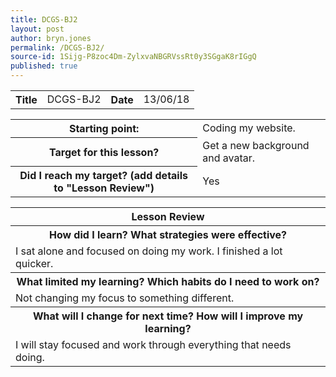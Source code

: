 ```yaml
---
title: DCGS-BJ2
layout: post
author: bryn.jones
permalink: /DCGS-BJ2/
source-id: 1Sijg-P8zoc4Dm-ZylxvaNBGRVssRt0y3SGgaK8rIGgQ
published: true
---
```

<table>
  <tr>
    <th>Title</th>
    <td>DCGS-BJ2</td>
    <th>Date</th>
    <td>13/06/18</td>
  </tr>
</table>


<table>
  <tr>
    <th>Starting point:</th>
    <td>Coding my website.</td>
  </tr>
  <tr>
    <th>Target for this lesson?</th>
    <td>Get a new background and avatar.</td>
  </tr>
  <tr>
    <th>Did I reach my target? 
(add details to "Lesson Review")</th>
    <td>Yes</td>
  </tr>
</table>


<table>
  <tr>
    <th>Lesson Review</th>
  </tr>
  <tr>
    <th>How did I learn? What strategies were effective? </th>
  </tr>
  <tr>
    <td>I sat alone and focused on doing my work. I finished a lot quicker.</td>
  </tr>
  <tr>
    <th>What limited my learning? Which habits do I need to work on? </th>
  </tr>
  <tr>
    <td>Not changing my focus to something different.</td>
  </tr>
  <tr>
    <th>What will I change for next time? How will I improve my learning?</th>
  </tr>
  <tr>
    <td>I will stay focused and work through everything that needs doing.</td>
  </tr>
</table>


